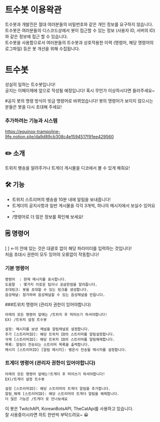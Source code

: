 # 트수봇 이용왁관

트수봇과 개발진은 절대 여러분들의 비밀번호와 같은 개인 정보를 요구하지 않습니다.   
트수봇은 여러분들의 디스코드상에서 봇이 접근할 수 있는 정보 (사용자 ID, 서버의 ID) 와 같은 정보에 접근 할 수 있습니다.   
트수봇을 사용함으로서 여러분들의 트수봇과 상호작용한 이력 (명령어, 해당 명령어의 로그파일) 등은 봇 개선을 위해 수집됩니다.  
<!-- 이 설명을 지우시고 원하시는 설명을 적으셔도 좋습니다! -->

# 트수봇
성실히 일하는 트수봇입니다!   
공지는 이페이제에 앞으로 작성될 예정입니다! 혹시 무언가 이상하시다면 들러주세요~

#공지
봇의 명령 방식이 빗금 명령어로 바뀌었습니다! 봇의 명령어가 보이지 않으시는 분들은 봇을 다시 초대해 주세요!

### 추가하려는 기능과 시스템
https://equinox-trampoline-9fe.notion.site/da9d89cb308c4e1594517f91ee429560

## ✏️ 소개

트위치 뱅송을 알려주거나 트게더 게시물을 디코에서 볼 수 있게 해줘요!

## 🛠️ 기능

- 트위치 스트리머의 뱅송을 10분 내에 알림을 보내줍니다!     
- 트게더의 공지사항과 일반 게시물을 각각 3개씩, 하나의 메시지에서 보실수 있어요~     
- /명령어로 더 많은 정보를 확인해 보세요!

##  🗒️ 명령어
[ ] ←이 안에 있는 것은 대괄호 없이 해당 파라미터를 입력하는 것입니다!    
처음 초대시 권한이 모두 있어야 오류없이 작동합니다!    
### 기본 명령어    
```
명령어  : 현재 메시지를 표시합니다.    
도움말  : 몇가지 이로운 팁이나 궁금한점을 알려줍니다.    
초대링크: 봇을 초대할 수 있는 링크를 생성합니다.   
음성채널: 참가하여 음성채널할 수 있는 음성채널을 만듭니다.
```
###트위치 명령어 (관리자 권한이 있어야합니다)   
```
아래의 모든 명령어 앞에는 /트위치 후 띄어쓰기 하셔야합니다!     
EX) /트위치 설정 트수봇     
     
설정: 메시지를 보낸 채널을 알림채널로 설정합니다.    
추가 [스트리머ID]: 해당 트위치 ID의 스트리머를 알림설정합니다.      
삭제 [스트리머ID]: 해당 트위치 ID의 스트리머를 알림해제합니다.     
목록: 알림이 전송되는 스트리머 목록을 출력합니다.      
메시지 [스트리머ID] [알림 메시지]: 뱅온시 전송될 메시지를 설정합니다.      
```
### 트게더 명령어 (관리자 권한이 있어야합니다)
```
아래의 모든 명령어 앞에는!트게더 후 띄어쓰기 하셔야합니다!      
EX)/트게더 설정 트수봇     

설정 [스트리머ID]: 해당 스트리머의 트게더 알림을 추가합니다.    
알림_해제 [스트리머ID]: 해당 스트리머의 트게더 알림을 해제합니다. 
더 많은 기능은 /트게더 로 만나보세요      
```
    
이 봇은 TwitchAPI, KoreanBotsAPI, TheCatApi를 사용하고 있습니다.    
잘 사용중이시라면 하트 한번씩 부탁드려요~  😀

